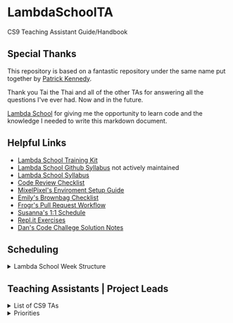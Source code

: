# LambdaSchoolTA
CS9 Teaching Assistant Guide/Handbook

## Special Thanks
This repository is based on a fantastic repository under the same name put together by [Patrick Kennedy](https://github.com/mixelPixel/LambdaSchoolTA).

Thank you Tai the Thai and all of the other TAs for answering all the questions I've ever had. Now and in the future.

[Lambda School](https://github.com/LambdaSchool) for giving me the opportunity to learn code and the knowledge I needed to write this markdown document.

## Helpful Links
 - [Lambda School Training Kit](https://tk.lambdaschool.com/cs-master)
 - [Lambda School Github Syllabus](https://github.com/LambdaSchool/LambdaCSA-Syllabus) not actively maintained
 - [Lambda School Syllabus](https://github.com/LambdaSchool/computer-science)
 - [Code Review Checklist](https://github.com/LambdaSchool/Code-Review-Checklist)
 - [MixelPixel's Enviroment Setup Guide](https://github.com/mixelpixel/Getting-Started)
 - [Emily's Brownbag Checklist](/extras/BrownBags.md)
 - [Frogr's Pull Request Workflow](https://github.com/frogr/Pull-Request-Workflow)
 - [Susanna's 1:1 Schedule](https://docs.google.com/forms/d/1QkRXRaznG5_qGtk3SsGgeh4L4Gcy_IIo_fHUI7xUlEc/edit)
 - [Repl.it Exercises](/extras/Repl.it_Exercises.md)
 - [Dan's Code Challege Solution Notes](https://gist.github.com/tetondan/c5ef3989d9472da683bf692855ae65b0)

## Scheduling
<details>
  <summary>Lambda School Week Structure</summary>
  <p>

  [Lambda School Sprint Structure](https://docs.google.com/spreadsheets/d/1m83sq7Td5jpJ0XQUTwN7dJKhBHvIUppyHGIQ58pVQl4/edit?usp=sharing)

  ![Lambda School Sprint Structure Image](images/schedule.jpg?raw=true)

  </p>
</details>

## Teaching Assistants | Project Leads
<details>
  <summary>List of CS9 TAs</summary>
  <p>
    Alex Figilolia, Slack: @alexFig<br/>
    Austin French, Slack: @frogr<br/>
    Bonn Wonghansa, Slack: @Bonnw<br/>
    Don Utley, Slack: @Don<br/>
    Justin Borek, Slack: @JustinB<br/>
    Kia Choi, Slack: @Kia Choi<br/>
    Susanna McDonnald, Slack: @Susanna McDonnald<br/>
    Thomas Dillard - Lead, Slack: @TDill<br/>
  </p>
</details>
<details>
  <summary>Priorities</summary>

  <p>
 
  ##If you're clocked in, code review is the top priority.
    
  In-depth code reviews have the most impact.

  Code reviews should be done during morning instruction. The emphasis should be on current PR's, not past ones.

  The Queue should be covered in the afternoon.
  
  </p>
  
</details>
